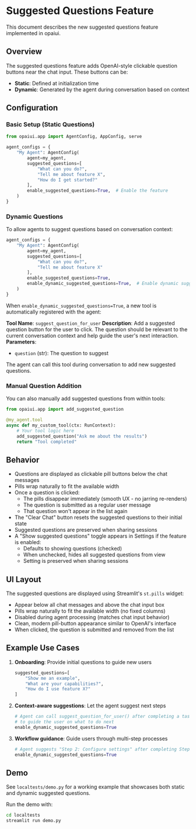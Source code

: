 # Suggested Questions Feature

This document describes the new suggested questions feature implemented in opaiui.

## Overview

The suggested questions feature adds OpenAI-style clickable question buttons near the chat input. These buttons can be:
- **Static**: Defined at initialization time
- **Dynamic**: Generated by the agent during conversation based on context

## Configuration

### Basic Setup (Static Questions)

```python
from opaiui.app import AgentConfig, AppConfig, serve

agent_configs = {
    "My Agent": AgentConfig(
        agent=my_agent,
        suggested_questions=[
            "What can you do?",
            "Tell me about feature X",
            "How do I get started?"
        ],
        enable_suggested_questions=True,  # Enable the feature
    )
}
```

### Dynamic Questions

To allow agents to suggest questions based on conversation context:

```python
agent_configs = {
    "My Agent": AgentConfig(
        agent=my_agent,
        suggested_questions=[
            "What can you do?",
            "Tell me about feature X"
        ],
        enable_suggested_questions=True,
        enable_dynamic_suggested_questions=True,  # Enable dynamic suggestions
    )
}
```

When `enable_dynamic_suggested_questions=True`, a new tool is automatically registered with the agent:

**Tool Name**: `suggest_question_for_user`
**Description**: Add a suggested question button for the user to click. The question should be relevant to the current conversation context and help guide the user's next interaction.
**Parameters**: 
- `question` (str): The question to suggest

The agent can call this tool during conversation to add new suggested questions.

### Manual Question Addition

You can also manually add suggested questions from within tools:

```python
from opaiui.app import add_suggested_question

@my_agent.tool
async def my_custom_tool(ctx: RunContext):
    # Your tool logic here
    add_suggested_question("Ask me about the results")
    return "Tool completed"
```

## Behavior

- Questions are displayed as clickable pill buttons below the chat messages
- Pills wrap naturally to fit the available width
- Once a question is clicked:
  - The pills disappear immediately (smooth UX - no jarring re-renders)
  - The question is submitted as a regular user message
  - That question won't appear in the list again
- The "Clear Chat" button resets the suggested questions to their initial state
- Suggested questions are preserved when sharing sessions
- A "Show suggested questions" toggle appears in Settings if the feature is enabled:
  - Defaults to showing questions (checked)
  - When unchecked, hides all suggested questions from view
  - Setting is preserved when sharing sessions

## UI Layout

The suggested questions are displayed using Streamlit's `st.pills` widget:
- Appear below all chat messages and above the chat input box
- Pills wrap naturally to fit the available width (no fixed columns)
- Disabled during agent processing (matches chat input behavior)
- Clean, modern pill-button appearance similar to OpenAI's interface
- When clicked, the question is submitted and removed from the list

## Example Use Cases

1. **Onboarding**: Provide initial questions to guide new users
   ```python
   suggested_questions=[
       "Show me an example",
       "What are your capabilities?",
       "How do I use feature X?"
   ]
   ```

2. **Context-aware suggestions**: Let the agent suggest next steps
   ```python
   # Agent can call suggest_question_for_user() after completing a task
   # to guide the user on what to do next
   enable_dynamic_suggested_questions=True
   ```

3. **Workflow guidance**: Guide users through multi-step processes
   ```python
   # Agent suggests "Step 2: Configure settings" after completing Step 1
   enable_dynamic_suggested_questions=True
   ```

## Demo

See `localtests/demo.py` for a working example that showcases both static and dynamic suggested questions.

Run the demo with:
```bash
cd localtests
streamlit run demo.py
```

